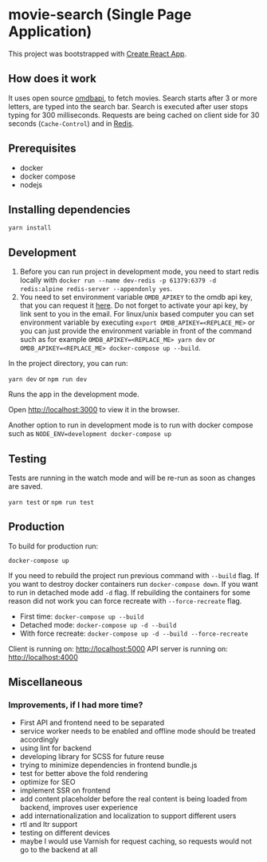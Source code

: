 # movie-search (Single Page Application)

This project was bootstrapped with [Create React App](https://github.com/facebook/create-react-app).

## How does it work

It uses open source [omdbapi](http://www.omdbapi.com/), to fetch movies. Search starts after 3 or more letters, are typed into the search bar. Search is executed after user stops typing for 300 milliseconds. Requests are being cached on client side for 30 seconds (`Cache-Control`) and in [Redis](https://redis.io/).

## Prerequisites

- docker
- docker compose
- nodejs

## Installing dependencies

`yarn install`

## Development

1. Before you can run project in development mode, you need to start redis locally with `docker run --name dev-redis -p 61379:6379 -d redis:alpine redis-server --appendonly yes`.
2. You need to set environment variable `OMDB_APIKEY` to the omdb api key, that you can request it [here](http://www.omdbapi.com/apikey.aspx). Do not forget to activate your api key, by link sent to you in the email. For linux/unix based computer you can set environment variable by executing `export OMDB_APIKEY=<REPLACE_ME>` or you can just provide the environment variable in front of the command such as for example `OMDB_APIKEY=<REPLACE_ME> yarn dev` or `OMDB_APIKEY=<REPLACE_ME> docker-compose up --build`.

In the project directory, you can run:

`yarn dev` or `npm run dev`

Runs the app in the development mode.

Open [http://localhost:3000](http://localhost:3000) to view it in the browser.

Another option to run in development mode is to run with docker compose such as `NODE_ENV=development docker-compose up`

## Testing

Tests are running in the watch mode and will be re-run as soon as changes are saved.

`yarn test` or `npm run test`

## Production

To build for production run:

`docker-compose up`

If you need to rebuild the project run previous command with `--build` flag. If you want to destroy docker containers run `docker-compose down`. If you want to run in detached mode add `-d` flag. If rebuilding the containers for some reason did not work you can force recreate with `--force-recreate` flag.

- First time: `docker-compose up --build`
- Detached mode: `docker-compose up -d --build`
- With force recreate: `docker-compose up -d --build --force-recreate`

Client is running on: [http://localhost:5000](http://localhost:5000)
API server is running on: [http://localhost:4000](http://localhost:4000)

## Miscellaneous

### Improvements, if I had more time?

- First API and frontend need to be separated
- service worker needs to be enabled and offline mode should be treated accordingly
- using lint for backend
- developing library for SCSS for future reuse
- trying to minimize dependencies in frontend bundle.js
- test for better above the fold rendering
- optimize for SEO
- implement SSR on frontend
- add content placeholder before the real content is being loaded from backend, improves user experience
- add internationalization and localization to support different users
- rtl and ltr support
- testing on different devices
- maybe I would use Varnish for request caching, so requests would not go to the backend at all
